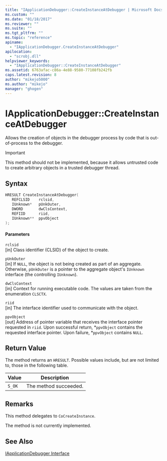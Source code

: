 ```yaml
---
title: "IApplicationDebugger::CreateInstanceAtDebugger | Microsoft Docs"
ms.custom: ""
ms.date: "01/18/2017"
ms.reviewer: ""
ms.suite: ""
ms.tgt_pltfrm: ""
ms.topic: "reference"
apiname: 
  - "IApplicationDebugger.CreateInstanceAtDebugger"
apilocation: 
  - "scrobj.dll"
helpviewer_keywords: 
  - "IApplicationDebugger::CreateInstanceAtDebugger"
ms.assetid: 6763afac-c86a-4e88-9580-77108fb242fb
caps.latest.revision: 8
author: "mikejo5000"
ms.author: "mikejo"
manager: "ghogen"
---
```

# IApplicationDebugger::CreateInstanceAtDebugger
Allows the creation of objects in the debugger process by code that is out-of-process to the debugger.  
  
> [!IMPORTANT]
>  This method should not be implemented, because it allows untrusted code to create arbitrary objects in a trusted debugger thread.  
  
## Syntax  
  
```cpp
HRESULT CreateInstanceAtDebugger(  
   REFCLSID    rclsid,  
   IUnknown*   pUnkOuter,  
   DWORD       dwClsContext,  
   REFIID      riid,  
   IUnknown**  ppvObject  
);  
```  
  
#### Parameters  
 `rclsid`  
 [in] Class identifier (CLSID) of the object to create.  
  
 `pUnkOuter`  
 [in] If `NULL`, the object is not being created as part of an aggregate. Otherwise, `pUnkOuter` is a pointer to the aggregate object's `IUnknown` interface (the controlling `IUnknown`).  
  
 `dwClsContext`  
 [in] Context for running executable code. The values are taken from the enumeration `CLSCTX`.  
  
 `riid`  
 [in] The interface identifier used to communicate with the object.  
  
 `ppvObject`  
 [out] Address of pointer variable that receives the interface pointer requested in `riid`. Upon successful return, *`ppvObject` contains the requested interface pointer. Upon failure, \*`ppvObject` contains `NULL`.  
  
## Return Value  
 The method returns an `HRESULT`. Possible values include, but are not limited to, those in the following table.  
  
|Value|Description|  
|-----------|-----------------|  
|`S_OK`|The method succeeded.|  
  
## Remarks  
 This method delegates to `CoCreateInstance`.  
  
 The method is not currently implemented.  
  
## See Also  
 [IApplicationDebugger Interface](../../winscript/reference/iapplicationdebugger-interface.md)
